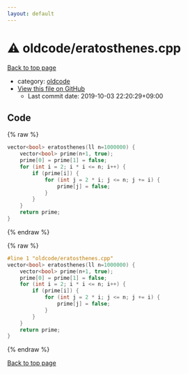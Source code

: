 ```yaml
---
layout: default
---
```


<!-- mathjax config similar to math.stackexchange -->
<script type="text/javascript" async
  src="https://cdnjs.cloudflare.com/ajax/libs/mathjax/2.7.5/MathJax.js?config=TeX-MML-AM_CHTML">
</script>
<script type="text/x-mathjax-config">
  MathJax.Hub.Config({
    TeX: { equationNumbers: { autoNumber: "AMS" }},
    tex2jax: {
      inlineMath: [ ['$','$'] ],
      processEscapes: true
    },
    "HTML-CSS": { matchFontHeight: false },
    displayAlign: "left",
    displayIndent: "2em"
  });
</script>

<script type="text/javascript" src="https://cdnjs.cloudflare.com/ajax/libs/jquery/3.4.1/jquery.min.js"></script>
<script src="https://cdn.jsdelivr.net/npm/jquery-balloon-js@1.1.2/jquery.balloon.min.js" integrity="sha256-ZEYs9VrgAeNuPvs15E39OsyOJaIkXEEt10fzxJ20+2I=" crossorigin="anonymous"></script>
<script type="text/javascript" src="../../assets/js/copy-button.js"></script>
<link rel="stylesheet" href="../../assets/css/copy-button.css" />


# :warning: oldcode/eratosthenes.cpp

<a href="../../index.html">Back to top page</a>

* category: <a href="../../index.html#bf50ccff88ac9b2562bee63cf804278c">oldcode</a>
* <a href="{{ site.github.repository_url }}/blob/master/oldcode/eratosthenes.cpp">View this file on GitHub</a>
    - Last commit date: 2019-10-03 22:20:29+09:00




## Code

<a id="unbundled"></a>
{% raw %}
```cpp
vector<bool> eratosthenes(ll n=1000000) {
	vector<bool> prime(n+1, true);
	prime[0] = prime[1] = false;
	for (int i = 2; i * i <= n; i++) {
		if (prime[i]) {
			for (int j = 2 * i; j <= n; j += i) {
				prime[j] = false;
			}
		}
	}
	return prime;
}

```
{% endraw %}

<a id="bundled"></a>
{% raw %}
```cpp
#line 1 "oldcode/eratosthenes.cpp"
vector<bool> eratosthenes(ll n=1000000) {
	vector<bool> prime(n+1, true);
	prime[0] = prime[1] = false;
	for (int i = 2; i * i <= n; i++) {
		if (prime[i]) {
			for (int j = 2 * i; j <= n; j += i) {
				prime[j] = false;
			}
		}
	}
	return prime;
}

```
{% endraw %}

<a href="../../index.html">Back to top page</a>

